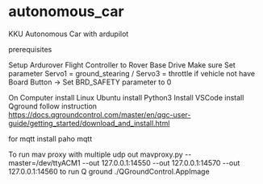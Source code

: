 # autonomous_car
KKU Autonomous Car with ardupilot

prerequisites

Setup Ardurover Flight Controller to Rover Base Drive
Make sure Set parameter Servo1 = ground_stearing / Servo3 = throttle 
if vehicle not have Board Button -> Set BRD_SAFETY parameter to 0 

On Computer
install Linux Ubuntu
install Python3
Install VSCode
install Qground follow instruction  https://docs.qgroundcontrol.com/master/en/qgc-user-guide/getting_started/download_and_install.html

for mqtt install paho mqtt

To run mav proxy with multiple udp out
mavproxy.py --master=/dev/ttyACM1 --out 127.0.0.1:14550 --out 127.0.0.1:14570 --out 127.0.0.1:14560
to run Q ground
./QGroundControl.AppImage

